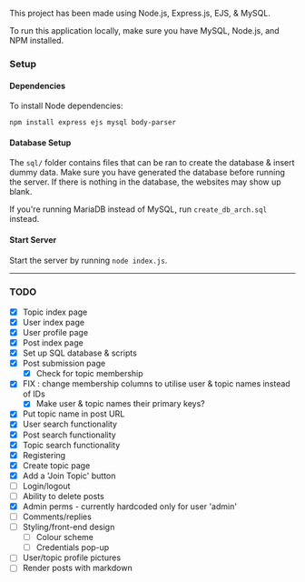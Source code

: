 This project has been made using Node.js, Express.js, EJS, & MySQL.

To run this application locally, make sure you have MySQL, Node.js, and NPM installed.

### Setup

#### Dependencies

To install Node dependencies:

```
npm install express ejs mysql body-parser
```

#### Database Setup

The `sql/` folder contains files that can be ran to create the database & insert dummy data. Make sure you have generated the database before running the server. If there is nothing in the database, the websites may show up blank.

If you're running MariaDB instead of MySQL, run `create_db_arch.sql` instead.

#### Start Server

Start the server by running `node index.js`.

---

### TODO

- [x] Topic index page
- [x] User index page
- [x] User profile page
- [x] Post index page
- [x] Set up SQL database & scripts
- [x] Post submission page
    - [x] Check for topic membership
- [x] FIX : change membership columns to utilise user & topic names instead of IDs
    - [x] Make user & topic names their primary keys?
- [x] Put topic name in post URL
- [x] User search functionality
- [x] Post search functionality
- [x] Topic search functionality
- [x] Registering
- [x] Create topic page
- [x] Add a 'Join Topic' button
- [ ] Login/logout
- [ ] Ability to delete posts
- [x] Admin perms - currently hardcoded only for user 'admin'
- [ ] Comments/replies
- [ ] Styling/front-end design
    - [ ] Colour scheme
    - [ ] Credentials pop-up
- [ ] User/topic profile pictures
- [ ] Render posts with markdown